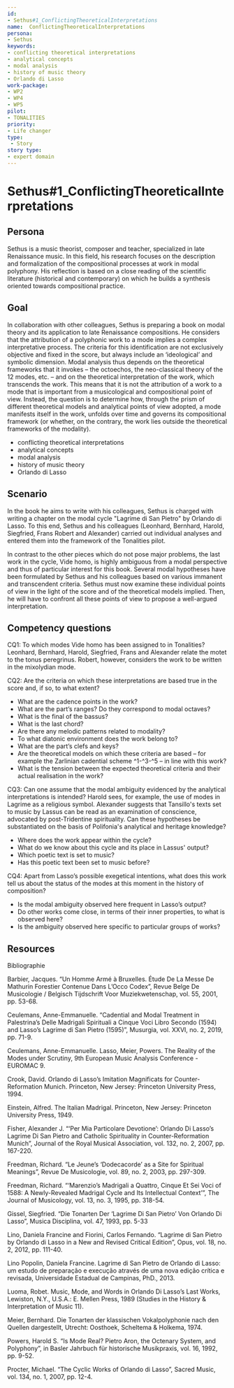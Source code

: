 ```yaml
---
id: 
- Sethus#1_ConflictingTheoreticalInterpretations
name:  ConflictingTheoreticalInterpretations 
persona: 
- Sethus
keywords: 
- conflicting theoretical interpretations
- analytical concepts
- modal analysis
- history of music theory
- Orlando di Lasso
work-package:
- WP2
- WP4
- WP5
pilot:
- TONALITIES
priority:
- Life changer
type:
 - Story
story type:
- expert domain
---
```

# Sethus#1_ConflictingTheoreticalInterpretations

## Persona

Sethus is a music theorist, composer and teacher, specialized in late Renaissance music. In this field, his research focuses on the description and formalization of the compositional processes at work in modal polyphony. His reflection is based on a close reading of the scientific literature (historical and contemporary) on which he builds a synthesis oriented towards compositional practice.

## Goal 

In collaboration with other colleagues, Sethus is preparing a book on modal theory and its application to late Renaissance compositions. He considers that the attribution of a polyphonic work to a mode implies a complex interpretative process. The criteria for this identification are not exclusively objective and fixed in the score, but always include an ‘ideological’ and symbolic dimension. Modal analysis thus depends on the theoretical frameworks that it invokes – the octoechos, the neo-classical theory of the 12 modes, etc. – and on the theoretical interpretation of the work, which transcends the work. This means that it is not the attribution of a work to a mode that is important from a musicological and compositional point of view. Instead, the question is to determine how, through the prism of different theoretical models and analytical points of view adopted, a mode manifests itself in the work, unfolds over time and governs its compositional framework (or whether, on the contrary, the work lies outside the theoretical frameworks of the modality). 
- conflicting theoretical interpretations
- analytical concepts
- modal analysis
- history of music theory
- Orlando di Lasso

## Scenario  

In the book he aims to write with his colleagues, Sethus is charged with writing a chapter on the modal cycle "Lagrime di San Pietro" by Orlando di Lasso. To this end, Sethus and his colleagues (Leonhard, Bernhard, Harold, Siegfried, Frans Robert and Alexander) carried out individual analyses and entered them into the framework of the Tonalities pilot. 

In contrast to the other pieces which do not pose major problems, the last work in the cycle, Vide homo, is highly ambiguous from a modal perspective and thus of particular interest for this book. Several modal hypotheses have been formulated by Sethus and his colleagues based on various immanent and transcendent criteria. Sethus must now examine these individual points of view in the light of the score and of the theoretical models implied. Then, he will have to confront all these points of view to propose a well-argued interpretation.

## Competency questions 

CQ1: To which modes Vide homo has been assigned to in Tonalities? Leonhard, Bernhard, Harold, Siegfried, Frans and Alexander relate the motet to the tonus peregrinus. Robert, however, considers the work to be written in the mixolydian mode. 

CQ2: Are the criteria on which these interpretations are based true in the score and, if so, to what extent? 
   - What are the cadence points in the work? 
   - What are the part’s ranges?  Do they correspond to modal octaves? 
   - What is the final of the bassus? 
   - What is the last chord? 
   - Are there any melodic patterns related to modality? 
   - To what diatonic environment does the work belong to? 
   - What are the part’s clefs and keys? 
   - Are the theoretical models on which these criteria are based – for example the Zarlinian cadential scheme ^1-^3-^5 – in line with this work? 
   - What is the tension between the expected theoretical criteria and their actual realisation in the work? 

CQ3: Can one assume that the modal ambiguity evidenced by the analytical interpretations is intended? Harold sees, for example, the use of modes in Lagrime as a religious symbol. Alexander suggests that Tansillo's texts set to music by Lassus can be read as an examination of conscience, advocated by post-Tridentine spirituality. Can these hypotheses be substantiated on the basis of Polifonia's analytical and heritage knowledge? 
   - Where does the work appear within the cycle? 
   - What do we know about this cycle and its place in Lassus' output? 
   - Which poetic text is set to music? 
   - Has this poetic text been set to music before? 

CQ4: Apart from Lasso’s possible exegetical intentions, what does this work tell us about the status of the modes at this moment in the history of composition? 
   - Is the modal ambiguity observed here frequent in Lasso’s output? 
   - Do other works come close, in terms of their inner properties, to what is observed here? 
   - Is the ambiguity observed here specific to particular groups of works? 

## Resources
Bibliographie 

Barbier, Jacques. “Un Homme Armé à Bruxelles. Étude De La Messe De Mathurin Forestier Contenue Dans L’Occo Codex”, Revue Belge De Musicologie / Belgisch Tijdschrift Voor Muziekwetenschap, vol. 55, 2001, pp. 53-68.

Ceulemans, Anne-Emmanuelle. “Cadential and Modal Treatment in Palestrina’s Delle Madrigali Spirituali a Cinque Voci Libro Secondo (1594) and Lasso’s Lagrime di San Pietro (1595)”, Musurgia, vol. XXVI, no. 2, 2019, pp. 71-9. 

Ceulemans, Anne-Emmanuelle. Lasso, Meier, Powers. The Reality of the Modes under Scrutiny, 9th European Music Analysis Conference - EUROMAC 9.

Crook, David. Orlando di Lasso’s Imitation Magnificats for Counter-Reformation Munich. Princeton, New Jersey: Princeton University Press, 1994. 

Einstein, Alfred. The Italian Madrigal. Princeton, New Jersey: Princeton University Press, 1949. 

Fisher, Alexander J. “‘Per Mia Particolare Devotione’: Orlando Di Lasso’s Lagrime Di San Pietro and Catholic Spirituality in Counter-Reformation Munich”, Journal of the Royal Musical Association, vol. 132, no. 2, 2007, pp. 167-220.

Freedman, Richard. “Le Jeune’s ‘Dodecacorde’ as a Site for Spiritual Meanings”, Revue De Musicologie, vol. 89, no. 2, 2003, pp. 297-309.

Freedman, Richard. “‘Marenzio’s Madrigali a Quattro, Cinque Et Sei Voci of 1588: A Newly-Revealed Madrigal Cycle and Its Intellectual Context’”, The Journal of Musicology, vol. 13, no. 3, 1995, pp. 318-54.

Gissel, Siegfried. “Die Tonarten Der ‘Lagrime Di San Pietro’ Von Orlando Di Lasso”, Musica Disciplina, vol. 47, 1993, pp. 5-33

Lino, Daniela Francine and Fiorini, Carlos Fernando. “Lagrime di San Pietro by Orlando di Lasso in a New and Revised Critical Edition”, Opus, vol. 18, no. 2, 2012, pp. 111-40.

Lino Popolin, Daniela Francine. Lagrime di San Pietro de Orlando di Lasso: um estudo de preparação e execução através de uma nova edição crítica e revisada, Universidade Estadual de Campinas, PhD., 2013.

Luoma, Robet. Music, Mode, and Words in Orlando Di Lasso’s Last Works, Lewiston, N.Y., U.S.A.: E. Mellen Press, 1989 (Studies in the History & Interpretation of Music 11). 

Meier, Bernhard. Die Tonarten der klassischen Vokalpolyphonie nach den Quellen dargestellt, Utrecht: Oosthoek, Scheltema & Holkema, 1974. 

Powers, Harold S. “Is Mode Real? Pietro Aron, the Octenary System, and Polyphony”, in Basler Jahrbuch für historische Musikpraxis, vol. 16, 1992, pp. 9-52.  

Procter, Michael. “The Cyclic Works of Orlando di Lasso”, Sacred Music, vol. 134, no. 1, 2007, pp. 12-4.

 
